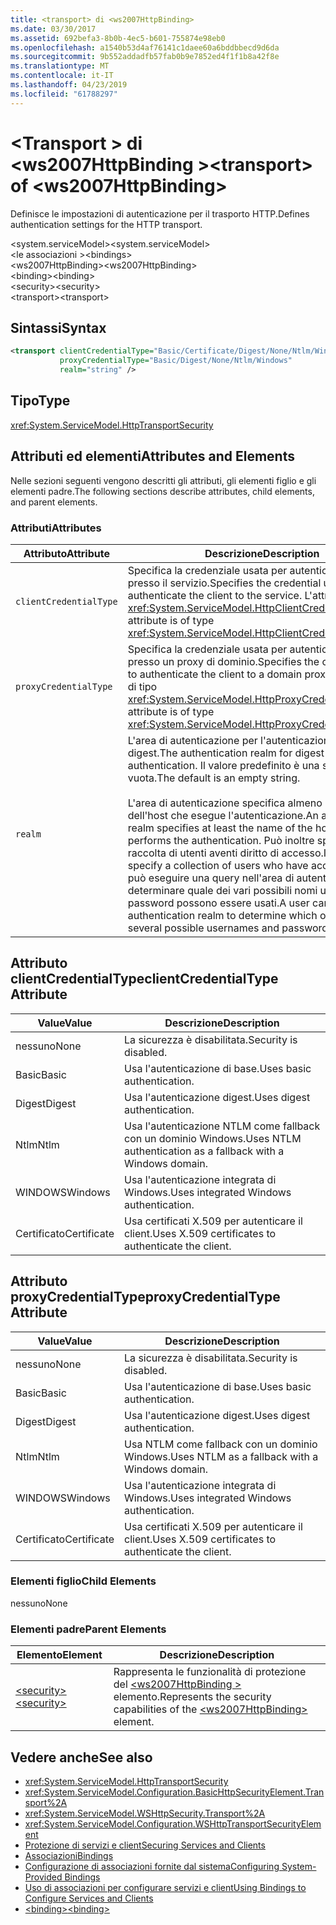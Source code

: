 ```yaml
---
title: <transport> di <ws2007HttpBinding>
ms.date: 03/30/2017
ms.assetid: 692befa3-8b0b-4ec5-b601-755874e98eb0
ms.openlocfilehash: a1540b53d4af76141c1daee60a6bddbbecd9d6da
ms.sourcegitcommit: 9b552addadfb57fab0b9e7852ed4f1f1b8a42f8e
ms.translationtype: MT
ms.contentlocale: it-IT
ms.lasthandoff: 04/23/2019
ms.locfileid: "61788297"
---
```

# <a name="transport-of-ws2007httpbinding"></a><span data-ttu-id="3a8e1-102">\<Transport > di \<ws2007HttpBinding ></span><span class="sxs-lookup"><span data-stu-id="3a8e1-102">\<transport> of \<ws2007HttpBinding></span></span>
<span data-ttu-id="3a8e1-103">Definisce le impostazioni di autenticazione per il trasporto HTTP.</span><span class="sxs-lookup"><span data-stu-id="3a8e1-103">Defines authentication settings for the HTTP transport.</span></span>  
  
 <span data-ttu-id="3a8e1-104">\<system.serviceModel></span><span class="sxs-lookup"><span data-stu-id="3a8e1-104">\<system.serviceModel></span></span>  
<span data-ttu-id="3a8e1-105">\<le associazioni ></span><span class="sxs-lookup"><span data-stu-id="3a8e1-105">\<bindings></span></span>  
<span data-ttu-id="3a8e1-106">\<ws2007HttpBinding></span><span class="sxs-lookup"><span data-stu-id="3a8e1-106">\<ws2007HttpBinding></span></span>  
<span data-ttu-id="3a8e1-107">\<binding></span><span class="sxs-lookup"><span data-stu-id="3a8e1-107">\<binding></span></span>  
<span data-ttu-id="3a8e1-108">\<security></span><span class="sxs-lookup"><span data-stu-id="3a8e1-108">\<security></span></span>  
<span data-ttu-id="3a8e1-109">\<transport></span><span class="sxs-lookup"><span data-stu-id="3a8e1-109">\<transport></span></span>  
  
## <a name="syntax"></a><span data-ttu-id="3a8e1-110">Sintassi</span><span class="sxs-lookup"><span data-stu-id="3a8e1-110">Syntax</span></span>  
  
```xml  
<transport clientCredentialType="Basic/Certificate/Digest/None/Ntlm/Windows"
           proxyCredentialType="Basic/Digest/None/Ntlm/Windows"
           realm="string" />
```  
  
## <a name="type"></a><span data-ttu-id="3a8e1-111">Tipo</span><span class="sxs-lookup"><span data-stu-id="3a8e1-111">Type</span></span>  
 <xref:System.ServiceModel.HttpTransportSecurity>  
  
## <a name="attributes-and-elements"></a><span data-ttu-id="3a8e1-112">Attributi ed elementi</span><span class="sxs-lookup"><span data-stu-id="3a8e1-112">Attributes and Elements</span></span>  
 <span data-ttu-id="3a8e1-113">Nelle sezioni seguenti vengono descritti gli attributi, gli elementi figlio e gli elementi padre.</span><span class="sxs-lookup"><span data-stu-id="3a8e1-113">The following sections describe attributes, child elements, and parent elements.</span></span>  
  
### <a name="attributes"></a><span data-ttu-id="3a8e1-114">Attributi</span><span class="sxs-lookup"><span data-stu-id="3a8e1-114">Attributes</span></span>  
  
|<span data-ttu-id="3a8e1-115">Attributo</span><span class="sxs-lookup"><span data-stu-id="3a8e1-115">Attribute</span></span>|<span data-ttu-id="3a8e1-116">Descrizione</span><span class="sxs-lookup"><span data-stu-id="3a8e1-116">Description</span></span>|  
|---------------|-----------------|  
|`clientCredentialType`|<span data-ttu-id="3a8e1-117">Specifica la credenziale usata per autenticare il client presso il servizio.</span><span class="sxs-lookup"><span data-stu-id="3a8e1-117">Specifies the credential used to authenticate the client to the service.</span></span> <span data-ttu-id="3a8e1-118">L'attributo è di tipo <xref:System.ServiceModel.HttpClientCredentialType>.</span><span class="sxs-lookup"><span data-stu-id="3a8e1-118">This attribute is of type <xref:System.ServiceModel.HttpClientCredentialType>.</span></span>|  
|`proxyCredentialType`|<span data-ttu-id="3a8e1-119">Specifica la credenziale usata per autenticare il client presso un proxy di dominio.</span><span class="sxs-lookup"><span data-stu-id="3a8e1-119">Specifies the credential used to authenticate the client to a domain proxy.</span></span> <span data-ttu-id="3a8e1-120">L'attributo è di tipo <xref:System.ServiceModel.HttpProxyCredentialType>.</span><span class="sxs-lookup"><span data-stu-id="3a8e1-120">This attribute is of type <xref:System.ServiceModel.HttpProxyCredentialType>.</span></span>|  
|`realm`|<span data-ttu-id="3a8e1-121">L'area di autenticazione per l'autenticazione di base o digest.</span><span class="sxs-lookup"><span data-stu-id="3a8e1-121">The authentication realm for digest or basic authentication.</span></span> <span data-ttu-id="3a8e1-122">Il valore predefinito è una stringa vuota.</span><span class="sxs-lookup"><span data-stu-id="3a8e1-122">The default is an empty string.</span></span><br /><br /> <span data-ttu-id="3a8e1-123">L'area di autenticazione specifica almeno il nome dell'host che esegue l'autenticazione.</span><span class="sxs-lookup"><span data-stu-id="3a8e1-123">An authentication realm specifies at least the name of the host that performs the authentication.</span></span> <span data-ttu-id="3a8e1-124">Può inoltre specificare una raccolta di utenti aventi diritto di accesso.</span><span class="sxs-lookup"><span data-stu-id="3a8e1-124">It can also specify a collection of users who have access.</span></span> <span data-ttu-id="3a8e1-125">Un utente può eseguire una query nell'area di autenticazione per determinare quale dei vari possibili nomi utente e password possono essere usati.</span><span class="sxs-lookup"><span data-stu-id="3a8e1-125">A user can query the authentication realm to determine which one of the several possible usernames and passwords can be used.</span></span>|  
  
## <a name="clientcredentialtype-attribute"></a><span data-ttu-id="3a8e1-126">Attributo clientCredentialType</span><span class="sxs-lookup"><span data-stu-id="3a8e1-126">clientCredentialType Attribute</span></span>  
  
|<span data-ttu-id="3a8e1-127">Value</span><span class="sxs-lookup"><span data-stu-id="3a8e1-127">Value</span></span>|<span data-ttu-id="3a8e1-128">Descrizione</span><span class="sxs-lookup"><span data-stu-id="3a8e1-128">Description</span></span>|  
|-----------|-----------------|  
|<span data-ttu-id="3a8e1-129">nessuno</span><span class="sxs-lookup"><span data-stu-id="3a8e1-129">None</span></span>|<span data-ttu-id="3a8e1-130">La sicurezza è disabilitata.</span><span class="sxs-lookup"><span data-stu-id="3a8e1-130">Security is disabled.</span></span>|  
|<span data-ttu-id="3a8e1-131">Basic</span><span class="sxs-lookup"><span data-stu-id="3a8e1-131">Basic</span></span>|<span data-ttu-id="3a8e1-132">Usa l'autenticazione di base.</span><span class="sxs-lookup"><span data-stu-id="3a8e1-132">Uses basic authentication.</span></span>|  
|<span data-ttu-id="3a8e1-133">Digest</span><span class="sxs-lookup"><span data-stu-id="3a8e1-133">Digest</span></span>|<span data-ttu-id="3a8e1-134">Usa l'autenticazione digest.</span><span class="sxs-lookup"><span data-stu-id="3a8e1-134">Uses digest authentication.</span></span>|  
|<span data-ttu-id="3a8e1-135">Ntlm</span><span class="sxs-lookup"><span data-stu-id="3a8e1-135">Ntlm</span></span>|<span data-ttu-id="3a8e1-136">Usa l'autenticazione NTLM come fallback con un dominio Windows.</span><span class="sxs-lookup"><span data-stu-id="3a8e1-136">Uses NTLM authentication as a fallback with a Windows domain.</span></span>|  
|<span data-ttu-id="3a8e1-137">WINDOWS</span><span class="sxs-lookup"><span data-stu-id="3a8e1-137">Windows</span></span>|<span data-ttu-id="3a8e1-138">Usa l'autenticazione integrata di Windows.</span><span class="sxs-lookup"><span data-stu-id="3a8e1-138">Uses integrated Windows authentication.</span></span>|  
|<span data-ttu-id="3a8e1-139">Certificato</span><span class="sxs-lookup"><span data-stu-id="3a8e1-139">Certificate</span></span>|<span data-ttu-id="3a8e1-140">Usa certificati X.509 per autenticare il client.</span><span class="sxs-lookup"><span data-stu-id="3a8e1-140">Uses X.509 certificates to authenticate the client.</span></span>|  
  
## <a name="proxycredentialtype-attribute"></a><span data-ttu-id="3a8e1-141">Attributo proxyCredentialType</span><span class="sxs-lookup"><span data-stu-id="3a8e1-141">proxyCredentialType Attribute</span></span>  
  
|<span data-ttu-id="3a8e1-142">Value</span><span class="sxs-lookup"><span data-stu-id="3a8e1-142">Value</span></span>|<span data-ttu-id="3a8e1-143">Descrizione</span><span class="sxs-lookup"><span data-stu-id="3a8e1-143">Description</span></span>|  
|-----------|-----------------|  
|<span data-ttu-id="3a8e1-144">nessuno</span><span class="sxs-lookup"><span data-stu-id="3a8e1-144">None</span></span>|<span data-ttu-id="3a8e1-145">La sicurezza è disabilitata.</span><span class="sxs-lookup"><span data-stu-id="3a8e1-145">Security is disabled.</span></span>|  
|<span data-ttu-id="3a8e1-146">Basic</span><span class="sxs-lookup"><span data-stu-id="3a8e1-146">Basic</span></span>|<span data-ttu-id="3a8e1-147">Usa l'autenticazione di base.</span><span class="sxs-lookup"><span data-stu-id="3a8e1-147">Uses basic authentication.</span></span>|  
|<span data-ttu-id="3a8e1-148">Digest</span><span class="sxs-lookup"><span data-stu-id="3a8e1-148">Digest</span></span>|<span data-ttu-id="3a8e1-149">Usa l'autenticazione digest.</span><span class="sxs-lookup"><span data-stu-id="3a8e1-149">Uses digest authentication.</span></span>|  
|<span data-ttu-id="3a8e1-150">Ntlm</span><span class="sxs-lookup"><span data-stu-id="3a8e1-150">Ntlm</span></span>|<span data-ttu-id="3a8e1-151">Usa NTLM come fallback con un dominio Windows.</span><span class="sxs-lookup"><span data-stu-id="3a8e1-151">Uses NTLM as a fallback with a Windows domain.</span></span>|  
|<span data-ttu-id="3a8e1-152">WINDOWS</span><span class="sxs-lookup"><span data-stu-id="3a8e1-152">Windows</span></span>|<span data-ttu-id="3a8e1-153">Usa l'autenticazione integrata di Windows.</span><span class="sxs-lookup"><span data-stu-id="3a8e1-153">Uses integrated Windows authentication.</span></span>|  
|<span data-ttu-id="3a8e1-154">Certificato</span><span class="sxs-lookup"><span data-stu-id="3a8e1-154">Certificate</span></span>|<span data-ttu-id="3a8e1-155">Usa certificati X.509 per autenticare il client.</span><span class="sxs-lookup"><span data-stu-id="3a8e1-155">Uses X.509 certificates to authenticate the client.</span></span>|  
  
### <a name="child-elements"></a><span data-ttu-id="3a8e1-156">Elementi figlio</span><span class="sxs-lookup"><span data-stu-id="3a8e1-156">Child Elements</span></span>  
 <span data-ttu-id="3a8e1-157">nessuno</span><span class="sxs-lookup"><span data-stu-id="3a8e1-157">None</span></span>  
  
### <a name="parent-elements"></a><span data-ttu-id="3a8e1-158">Elementi padre</span><span class="sxs-lookup"><span data-stu-id="3a8e1-158">Parent Elements</span></span>  
  
|<span data-ttu-id="3a8e1-159">Elemento</span><span class="sxs-lookup"><span data-stu-id="3a8e1-159">Element</span></span>|<span data-ttu-id="3a8e1-160">Descrizione</span><span class="sxs-lookup"><span data-stu-id="3a8e1-160">Description</span></span>|  
|-------------|-----------------|  
|[<span data-ttu-id="3a8e1-161">\<security></span><span class="sxs-lookup"><span data-stu-id="3a8e1-161">\<security></span></span>](../../../../../docs/framework/configure-apps/file-schema/wcf/security-of-ws2007httpbinding.md)|<span data-ttu-id="3a8e1-162">Rappresenta le funzionalità di protezione del [ \<ws2007HttpBinding >](../../../../../docs/framework/configure-apps/file-schema/wcf/ws2007httpbinding.md) elemento.</span><span class="sxs-lookup"><span data-stu-id="3a8e1-162">Represents the security capabilities of the [\<ws2007HttpBinding>](../../../../../docs/framework/configure-apps/file-schema/wcf/ws2007httpbinding.md) element.</span></span>|  
  
## <a name="see-also"></a><span data-ttu-id="3a8e1-163">Vedere anche</span><span class="sxs-lookup"><span data-stu-id="3a8e1-163">See also</span></span>

- <xref:System.ServiceModel.HttpTransportSecurity>
- <xref:System.ServiceModel.Configuration.BasicHttpSecurityElement.Transport%2A>
- <xref:System.ServiceModel.WSHttpSecurity.Transport%2A>
- <xref:System.ServiceModel.Configuration.WSHttpTransportSecurityElement>
- [<span data-ttu-id="3a8e1-164">Protezione di servizi e client</span><span class="sxs-lookup"><span data-stu-id="3a8e1-164">Securing Services and Clients</span></span>](../../../../../docs/framework/wcf/feature-details/securing-services-and-clients.md)
- [<span data-ttu-id="3a8e1-165">Associazioni</span><span class="sxs-lookup"><span data-stu-id="3a8e1-165">Bindings</span></span>](../../../../../docs/framework/wcf/bindings.md)
- [<span data-ttu-id="3a8e1-166">Configurazione di associazioni fornite dal sistema</span><span class="sxs-lookup"><span data-stu-id="3a8e1-166">Configuring System-Provided Bindings</span></span>](../../../../../docs/framework/wcf/feature-details/configuring-system-provided-bindings.md)
- [<span data-ttu-id="3a8e1-167">Uso di associazioni per configurare servizi e client</span><span class="sxs-lookup"><span data-stu-id="3a8e1-167">Using Bindings to Configure Services and Clients</span></span>](../../../../../docs/framework/wcf/using-bindings-to-configure-services-and-clients.md)
- [<span data-ttu-id="3a8e1-168">\<binding></span><span class="sxs-lookup"><span data-stu-id="3a8e1-168">\<binding></span></span>](../../../../../docs/framework/misc/binding.md)
